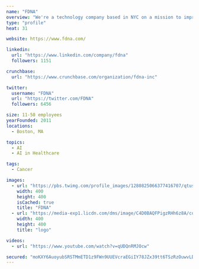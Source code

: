 ```yaml
---
name: "FDNA"
overview: "We're a technology company based in NYC on a mission to improve lives by learning from the experience of every cancer patient."
type: "profile"
heat: 31

website: https://www.fdna.com/

linkedin:
  url: "https://www.linkedin.com/company/fdna"
  followers: 1151

crunchbase:
  url: "https://www.crunchbase.com/organization/fdna-inc"

twitter:
  username: "FDNA"
  url: "https://twitter.com/FDNA"
  followers: 6456

size: 11-50 employees
yearFounded: 2011
locations:
  - Boston, MA

topics:
  - AI
  - AI in Healthcare

tags:
  - Cancer

images:
  - url: "https://pbs.twimg.com/profile_images/1280825066377416707/qtusxek3_400x400.jpg"
    width: 400
    height: 400
    isCached: true
    title: "FDNA"
  - url: "https://media-exp1.licdn.com/dms/image/C4D0BAQFPigzRHh6z8A/company-logo_200_200/0?e=1594857600&v=beta&t=9DM7xRDfFMkueOV4i4_4EjmyDN-c3k1q_nRGaBQ31QY"
    width: 400
    height: 400
    title: "logo"

videos:
  - url: "https://www.youtube.com/watch?v=qUDQnRMJOcw"

secured: "moKXY6AuoyubSRSTMmETD1z9FWn9UUEVcraEGiIY78JZx39tt6TSzRzOuwvLDjmtaW8p8xf/JxqwVZG+op+6i9fsmvl1SAp50MF/0tPUwKak186wEw2PcWSNLK0KF4AxKlCDGHkJii4dgsq6lkWRH49yEXBBxfmXw8Auvgji1gIZwXZ8xXtFrLgu6h6dKRfYkcZJe3UYNiWCg18lZnm1xRMWE07LnN87VgEfbuhZlUMr4TGjo5CtMd3xeur9jKxLwSNDK+q47+Cldt+VLdpYSLDSNgeOM4maCAQ5z+t7YOw6BEWDqYxe6wy3AH27jYFGhNRT4Zh5xMRqBslhdkXuaPAAD/ls8wyvAb//uQjcYLgAI2j3uGG4hyioCp5/XWlh3KWJCsdQoeYhKZCxk648qZQY2DXPRdP7FKwhvkxDz1o=;ZctPOqrPeuKqamp6tVhQaw=="
---
```


